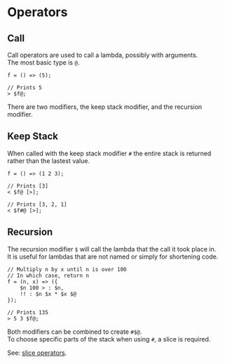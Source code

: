 # Operators

## Call

Call operators are used to call a lambda, possibly with arguments.  
The most basic type is `@`.  

```
f = () => (5);

// Prints 5
> $f@;
```

There are two modifiers, the keep stack modifier, and the recursion modifier.  

## Keep Stack

When called with the keep stack modifier `#` the entire stack is returned rather than the lastest value.  

```
f = () => (1 2 3);

// Prints [3]
< $f@ [>];

// Prints [3, 2, 1]
< $f#@ [>];
```

## Recursion

The recursion modifier `$` will call the lambda that the call it took place in.  
It is useful for lambdas that are not named or simply for shortening code.  

```
// Multiply n by x until n is over 100
// In which case, return n
f = (n, x) => ({
    $n 100 > : $n,
    !! : $n $x * $x $@
});

// Prints 135
> 5 3 $f@;
```  

Both modifiers can be combined to create `#$@`.  
To choose specific parts of the stack when using `#`, a slice is required.  

See: [slice operators](../operators/slice.md).  

